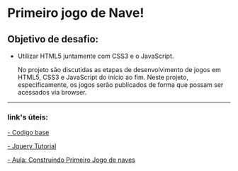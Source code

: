 # Primeiro jogo de Nave!
## Objetivo de desafio:
- Utilizar HTML5 juntamente com  CSS3 e o JavaScript.<p> No projeto são discutidas as etapas de desenvolvimento de jogos em HTML5, CSS3 e JavaScript do início ao fim. Neste projeto, especificamente, os jogos serão publicados de forma que possam ser acessados via browser.

___
### link's úteis:
[- Codigo base](https://www.dropbox.com/s/17010wb608q4olu/JogosHTML5.zip?dI=0&file_subpath=%2FJogosHTML5) 

[- Jquery Tutorial](https://www.w3schools.com/jquery/default.asp)

[- Aula: Construindo Primeiro Jogo de naves](https://web.dio.me/lab/construindo-o-seu-primeiro-jogo-de-naves/learning/9b0a44f2-ba17-49fc-ab1e-8658bd5861c7)
